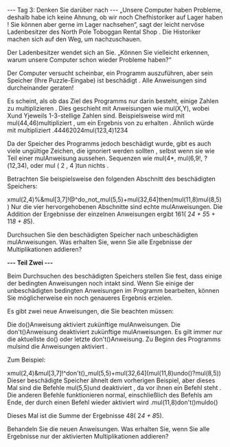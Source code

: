 --- Tag 3: Denken Sie darüber nach ---
„Unsere Computer haben Probleme, deshalb habe ich keine Ahnung, ob wir noch Chefhistoriker auf Lager haben ! Sie können aber gerne im Lager nachsehen“, sagt der leicht nervöse Ladenbesitzer des North Pole Toboggan Rental Shop . Die Historiker machen sich auf den Weg, um nachzuschauen.

Der Ladenbesitzer wendet sich an Sie. „Können Sie vielleicht erkennen, warum unsere Computer schon wieder Probleme haben?“

Der Computer versucht scheinbar, ein Programm auszuführen, aber sein Speicher (Ihre Puzzle-Eingabe) ist beschädigt . Alle Anweisungen sind durcheinander geraten!

Es scheint, als ob das Ziel des Programms nur darin besteht, einige Zahlen zu multiplizieren . Dies geschieht mit Anweisungen wie mul(X,Y), wobei Xund Yjeweils 1-3-stellige Zahlen sind. Beispielsweise wird mit mul(44,46)multipliziert , um ein Ergebnis von zu erhalten . Ähnlich würde mit multipliziert .44462024mul(123,4)1234

Da der Speicher des Programms jedoch beschädigt wurde, gibt es auch viele ungültige Zeichen, die ignoriert werden sollten , selbst wenn sie wie Teil einer mulAnweisung aussehen. Sequenzen wie mul(4*, mul(6,9!, ?(12,34), oder mul ( 2 , 4 )tun nichts .

Betrachten Sie beispielsweise den folgenden Abschnitt des beschädigten Speichers:

xmul(2,4)%&mul[3,7]!@^do_not_mul(5,5)+mul(32,64]then(mul(11,8)mul(8,5))
Nur die vier hervorgehobenen Abschnitte sind echte mulAnweisungen. Die Addition der Ergebnisse der einzelnen Anweisungen ergibt 161( 2*4 + 5*5 + 11*8 + 8*5).

Durchsuchen Sie den beschädigten Speicher nach unbeschädigten mulAnweisungen. Was erhalten Sie, wenn Sie alle Ergebnisse der Multiplikationen addieren?

**--- Teil Zwei ---**

Beim Durchsuchen des beschädigten Speichers stellen Sie fest, dass einige der bedingten Anweisungen noch intakt sind. Wenn Sie einige der unbeschädigten bedingten Anweisungen im Programm bearbeiten, können Sie möglicherweise ein noch genaueres Ergebnis erzielen.

Es gibt zwei neue Anweisungen, die Sie beachten müssen:

Die do()Anweisung aktiviert zukünftige mulAnweisungen.
Die don't()Anweisung deaktiviert zukünftige mulAnweisungen.
Es gilt immer nur die aktuellste do() oder letzte don't()Anweisung. Zu Beginn des Programms mulsind die Anweisungen aktiviert .

Zum Beispiel:

xmul(2,4)&mul[3,7]!^don't()_mul(5,5)+mul(32,64](mul(11,8)undo()?mul(8,5))
Dieser beschädigte Speicher ähnelt dem vorherigen Beispiel, aber dieses Mal sind die Befehle mul(5,5)und deaktiviert , da vor ihnen ein Befehl steht . Die anderen Befehle funktionieren normal, einschließlich des Befehls am Ende, der durch einen Befehl wieder aktiviert wird .mul(11,8)don't()muldo()

Dieses Mal ist die Summe der Ergebnisse 48( 2*4 + 8*5).

Behandeln Sie die neuen Anweisungen. Was erhalten Sie, wenn Sie alle Ergebnisse nur der aktivierten Multiplikationen addieren?

